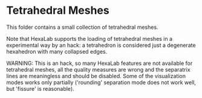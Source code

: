 # Tetrahedral Meshes
This folder contains a small collection of tetrahedral meshes. 

Note that HexaLab supports the loading of tetrahedral meshes in a experimental way by an hack: a tetrahedron is considered just a degenerate hexahedron with many collapsed edges. 

WARNING: This is an hack, so many HexaLab features are not available for tetrahedral meshes, all the quality measures are wrong and the separatrix lines are meaningless and should be disabled. Some of the visualization modes works only partially ('rounding' separation mode does not work well, but 'fissure' is reasonable). 
